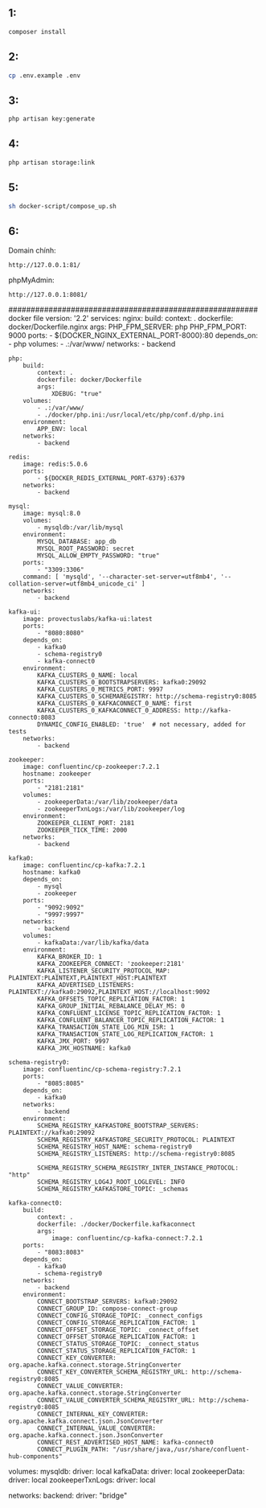 ## 1:

```sh
composer install
```

## 2:

```sh
cp .env.example .env
```

## 3:

```sh
php artisan key:generate
```

## 4:

```sh
php artisan storage:link
```

## 5:

```sh
sh docker-script/compose_up.sh
```

## 6:

Domain chính:
```
http://127.0.0.1:81/
```

phpMyAdmin:
```
http://127.0.0.1:8081/
```




















































########################################################
docker file
version: '2.2'
services:
    nginx:
        build:
            context: .
            dockerfile: docker/Dockerfile.nginx
            args:
                PHP_FPM_SERVER: php
                PHP_FPM_PORT: 9000
        ports:
            - ${DOCKER_NGINX_EXTERNAL_PORT-8000}:80
        depends_on:
            - php
        volumes:
            - .:/var/www/
        networks:
            - backend

    php:
        build:
            context: .
            dockerfile: docker/Dockerfile
            args:
                XDEBUG: "true"
        volumes:
            - .:/var/www/
            - ./docker/php.ini:/usr/local/etc/php/conf.d/php.ini
        environment:
            APP_ENV: local
        networks:
            - backend

    redis:
        image: redis:5.0.6
        ports:
            - ${DOCKER_REDIS_EXTERNAL_PORT-6379}:6379
        networks:
            - backend

    mysql:
        image: mysql:8.0
        volumes:
            - mysqldb:/var/lib/mysql
        environment:
            MYSQL_DATABASE: app_db
            MYSQL_ROOT_PASSWORD: secret
            MYSQL_ALLOW_EMPTY_PASSWORD: "true"
        ports:
            - "3309:3306"
        command: [ 'mysqld', '--character-set-server=utf8mb4', '--collation-server=utf8mb4_unicode_ci' ]
        networks:
            - backend

    kafka-ui:
        image: provectuslabs/kafka-ui:latest
        ports:
            - "8080:8080"
        depends_on:
            - kafka0
            - schema-registry0
            - kafka-connect0
        environment:
            KAFKA_CLUSTERS_0_NAME: local
            KAFKA_CLUSTERS_0_BOOTSTRAPSERVERS: kafka0:29092
            KAFKA_CLUSTERS_0_METRICS_PORT: 9997
            KAFKA_CLUSTERS_0_SCHEMAREGISTRY: http://schema-registry0:8085
            KAFKA_CLUSTERS_0_KAFKACONNECT_0_NAME: first
            KAFKA_CLUSTERS_0_KAFKACONNECT_0_ADDRESS: http://kafka-connect0:8083
            DYNAMIC_CONFIG_ENABLED: 'true'  # not necessary, added for tests
        networks:
            - backend

    zookeeper:
        image: confluentinc/cp-zookeeper:7.2.1
        hostname: zookeeper
        ports:
            - "2181:2181"
        volumes:
            - zookeeperData:/var/lib/zookeeper/data
            - zookeeperTxnLogs:/var/lib/zookeeper/log
        environment:
            ZOOKEEPER_CLIENT_PORT: 2181
            ZOOKEEPER_TICK_TIME: 2000
        networks:
            - backend

    kafka0:
        image: confluentinc/cp-kafka:7.2.1
        hostname: kafka0
        depends_on:
            - mysql
            - zookeeper
        ports:
            - "9092:9092"
            - "9997:9997"
        networks:
            - backend
        volumes:
            - kafkaData:/var/lib/kafka/data
        environment:
            KAFKA_BROKER_ID: 1
            KAFKA_ZOOKEEPER_CONNECT: 'zookeeper:2181'
            KAFKA_LISTENER_SECURITY_PROTOCOL_MAP: PLAINTEXT:PLAINTEXT,PLAINTEXT_HOST:PLAINTEXT
            KAFKA_ADVERTISED_LISTENERS: PLAINTEXT://kafka0:29092,PLAINTEXT_HOST://localhost:9092
            KAFKA_OFFSETS_TOPIC_REPLICATION_FACTOR: 1
            KAFKA_GROUP_INITIAL_REBALANCE_DELAY_MS: 0
            KAFKA_CONFLUENT_LICENSE_TOPIC_REPLICATION_FACTOR: 1
            KAFKA_CONFLUENT_BALANCER_TOPIC_REPLICATION_FACTOR: 1
            KAFKA_TRANSACTION_STATE_LOG_MIN_ISR: 1
            KAFKA_TRANSACTION_STATE_LOG_REPLICATION_FACTOR: 1
            KAFKA_JMX_PORT: 9997
            KAFKA_JMX_HOSTNAME: kafka0

    schema-registry0:
        image: confluentinc/cp-schema-registry:7.2.1
        ports:
            - "8085:8085"
        depends_on:
            - kafka0
        networks:
            - backend
        environment:
            SCHEMA_REGISTRY_KAFKASTORE_BOOTSTRAP_SERVERS: PLAINTEXT://kafka0:29092
            SCHEMA_REGISTRY_KAFKASTORE_SECURITY_PROTOCOL: PLAINTEXT
            SCHEMA_REGISTRY_HOST_NAME: schema-registry0
            SCHEMA_REGISTRY_LISTENERS: http://schema-registry0:8085

            SCHEMA_REGISTRY_SCHEMA_REGISTRY_INTER_INSTANCE_PROTOCOL: "http"
            SCHEMA_REGISTRY_LOG4J_ROOT_LOGLEVEL: INFO
            SCHEMA_REGISTRY_KAFKASTORE_TOPIC: _schemas

    kafka-connect0:
        build:
            context: .
            dockerfile: ./docker/Dockerfile.kafkaconnect
            args:
                image: confluentinc/cp-kafka-connect:7.2.1
        ports:
            - "8083:8083"
        depends_on:
            - kafka0
            - schema-registry0
        networks:
            - backend
        environment:
            CONNECT_BOOTSTRAP_SERVERS: kafka0:29092
            CONNECT_GROUP_ID: compose-connect-group
            CONNECT_CONFIG_STORAGE_TOPIC: _connect_configs
            CONNECT_CONFIG_STORAGE_REPLICATION_FACTOR: 1
            CONNECT_OFFSET_STORAGE_TOPIC: _connect_offset
            CONNECT_OFFSET_STORAGE_REPLICATION_FACTOR: 1
            CONNECT_STATUS_STORAGE_TOPIC: _connect_status
            CONNECT_STATUS_STORAGE_REPLICATION_FACTOR: 1
            CONNECT_KEY_CONVERTER: org.apache.kafka.connect.storage.StringConverter
            CONNECT_KEY_CONVERTER_SCHEMA_REGISTRY_URL: http://schema-registry0:8085
            CONNECT_VALUE_CONVERTER: org.apache.kafka.connect.storage.StringConverter
            CONNECT_VALUE_CONVERTER_SCHEMA_REGISTRY_URL: http://schema-registry0:8085
            CONNECT_INTERNAL_KEY_CONVERTER: org.apache.kafka.connect.json.JsonConverter
            CONNECT_INTERNAL_VALUE_CONVERTER: org.apache.kafka.connect.json.JsonConverter
            CONNECT_REST_ADVERTISED_HOST_NAME: kafka-connect0
            CONNECT_PLUGIN_PATH: "/usr/share/java,/usr/share/confluent-hub-components"

volumes:
    mysqldb:
        driver: local
    kafkaData:
        driver: local
    zookeeperData:
        driver: local
    zookeeperTxnLogs:
        driver: local

networks:
    backend:
        driver: "bridge"




